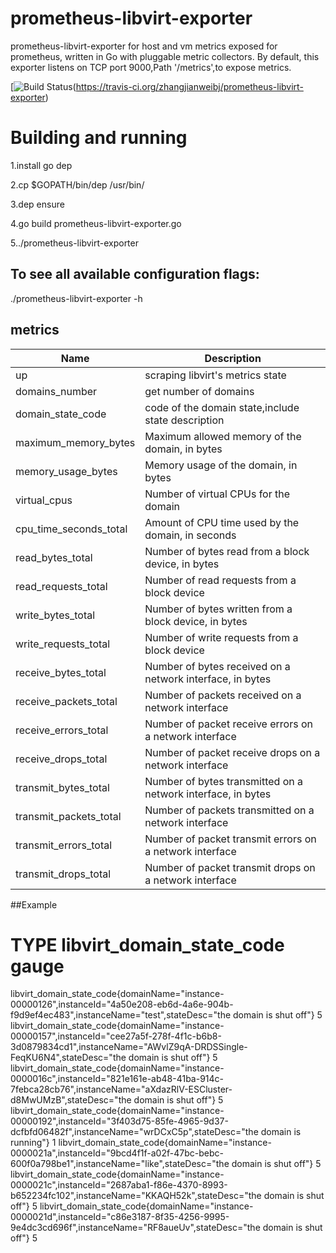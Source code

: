 # prometheus-libvirt-exporter
prometheus-libvirt-exporter for host and vm metrics exposed for prometheus, written in Go with pluggable metric collectors.
By default, this exporter listens on TCP port 9000,Path '/metrics',to expose metrics.

[![Build Status](https://travis-ci.org/zhangjianweibj/prometheus-libvirt-exporter.svg?branch=master)(https://travis-ci.org/zhangjianweibj/prometheus-libvirt-exporter)

# Building and running

1.install go dep

2.cp $GOPATH/bin/dep /usr/bin/

3.dep ensure

4.go build prometheus-libvirt-exporter.go

5../prometheus-libvirt-exporter

## To see all available configuration flags:

./prometheus-libvirt-exporter -h


## metrics
Name | Description
---------|-------------
up|scraping libvirt's metrics state
domains_number|get number of domains
domain_state_code|code of the domain state,include state description
maximum_memory_bytes|Maximum allowed memory of the domain, in bytes
memory_usage_bytes|Memory usage of the domain, in bytes
virtual_cpus|Number of virtual CPUs for the domain
cpu_time_seconds_total|Amount of CPU time used by the domain, in seconds
read_bytes_total|Number of bytes read from a block device, in bytes
read_requests_total|Number of read requests from a block device
write_bytes_total|Number of bytes written from a block device, in bytes
write_requests_total|Number of write requests from a block device
receive_bytes_total|Number of bytes received on a network interface, in bytes
receive_packets_total|Number of packets received on a network interface
receive_errors_total|Number of packet receive errors on a network interface
receive_drops_total|Number of packet receive drops on a network interface
transmit_bytes_total|Number of bytes transmitted on a network interface, in bytes
transmit_packets_total|Number of packets transmitted on a network interface
transmit_errors_total|Number of packet transmit errors on a network interface
transmit_drops_total|Number of packet transmit drops on a network interface


##Example
# TYPE libvirt_domain_state_code gauge
libvirt_domain_state_code{domainName="instance-00000126",instanceId="4a50e208-eb6d-4a6e-904b-f9d9ef4ec483",instanceName="test",stateDesc="the domain is shut off"} 5
libvirt_domain_state_code{domainName="instance-00000157",instanceId="cee27a5f-278f-4f1c-b6b8-3d0879834cd1",instanceName="AWvlZ9qA-DRDSSingle-FeqKU6N4",stateDesc="the domain is shut off"} 5
libvirt_domain_state_code{domainName="instance-0000016c",instanceId="821e161e-ab48-41ba-914c-7febca28cb76",instanceName="aXdazRlV-ESCluster-d8MwUMzB",stateDesc="the domain is shut off"} 5
libvirt_domain_state_code{domainName="instance-00000192",instanceId="3f403d75-85fe-4965-9d37-dcfbfd06482f",instanceName="wrDCxC5p",stateDesc="the domain is running"} 1
libvirt_domain_state_code{domainName="instance-0000021a",instanceId="9bcd4f1f-a02f-47bc-bebc-600f0a798be1",instanceName="like",stateDesc="the domain is shut off"} 5
libvirt_domain_state_code{domainName="instance-0000021c",instanceId="2687aba1-f86e-4370-8993-b652234fc102",instanceName="KKAQH52k",stateDesc="the domain is shut off"} 5
libvirt_domain_state_code{domainName="instance-0000021d",instanceId="c86e3187-8f35-4256-9995-9e4dc3cd696f",instanceName="RF8aueUv",stateDesc="the domain is shut off"} 5